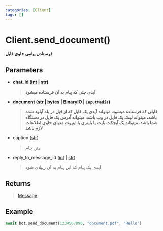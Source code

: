 ```yaml
---
categories: [Client]
tags: []
---
```


<h1>Client.<strong>send_document()</strong></h1>

<p align="left" dir="rtl"><strong>فرستادن پیامی حاوی فایل</strong></p>

<h2>Parameters</h2>

<ul>
<li><strong>chat_id (<a href="https://docs.python.org/3/library/functions.html#int">int</a> | <a href="https://docs.python.org/3/library/stdtypes.html#str">str</a>)</strong><blockquote dir="rtl">
<p><strong>آیدی چتی که پیام به آن فرستاده میشود</strong></p>
</blockquote>
</li>
</ul>
<ul>
<li>
<p><strong>document (<a href="https://docs.python.org/3/library/stdtypes.html#str">str</a> | <a href="https://docs.python.org/3/library/stdtypes.html#bytes">bytes</a> | <a href="https://docs.python.org/3/library/typing.html#typing.BinaryIO">BinaryIO</a> | <code>InputMedia</code>)</strong></p>
<blockquote dir="rtl">
<p><strong>فایلی که فرستاده میشود، میتواند آیدی یک فایل که از قبل در بله آپلود شده باشد، میتواند لینک یک فایل در وب باشد، میتواند آدرس یک فایل در دستگاه شما باشد، میتواند یک آبجکت بایت یا باینری یا اینپوت مدیای حاوی اطلاعات لازم باشد</strong></p>
</blockquote>
</li>
<li>
<p>caption (<a href="https://docs.python.org/3/library/stdtypes.html#str">str</a>)</p>
<blockquote>
<p>متن پیام</p>
</blockquote>
</li>
</ul>
<ul>
<li>reply_to_message_id (<a href="https://docs.python.org/3/library/functions.html#int">int</a> | <a href="https://docs.python.org/3/library/stdtypes.html#str">str</a>)<blockquote dir="rtl">
<p>آیدی یک پیام که این پیام به آن ریپلای شود</p>
</blockquote>
</li>
</ul>

<h2>Returns</h2>

<blockquote>
<p><a href="https://balethon.ir/posts/message">Message</a></p>
</blockquote>

<h2>Example</h2>

```python
await bot.send_document(1234567890, "document.pdf", "Hello")
```